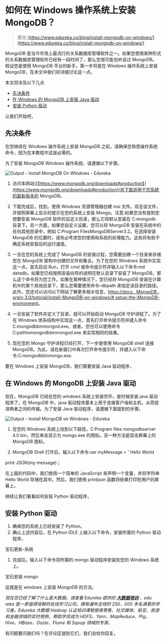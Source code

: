 # 如何在 Windows 操作系统上安装 MongoDB？

> 原文:[https://www.edureka.co/blog/install-mongodb-on-windows/](https://www.edureka.co/blog/install-mongodb-on-windows/)

MongoDB 是当今市场上最流行的关系数据库管理软件之一。如果您使用某种形式的关系数据库管理软件已经有一段时间了，那么您很可能也听说过 MongoDB。 假设您是使用 MongoDB 平台的新手，第一步将是在 Windows 操作系统上安装 MongoDB，在本文中我们将详细讨论这一点。

本文将涉及以下几点

*   [先决条件](#Pre-Requisites)
*   [在 Windows 的 MongoDB 上安装 Java 驱动](#InstallingJavaDriversonMongoDBinWindows)
*   [安装 Python 驱动](#InstallPythonDriver)

让我们开始吧，

## **先决条件**

在您继续在 Windows 操作系统上安装 MongoDB 之前，请确保您熟悉操作系统命令，因为在本教程中这是必需的。

为了安装 MongoDB Windows 操作系统，请遵循以下步骤。

![Output - Install MongoDB On WIndows - Edureka](../Images/c217376caa93d3ffce7cc6079cfe9650.png)

1.  访问本网站([【https://www.mongodb.org/downloads#production】](https://www.mongodb.org/downloads#production))并下载适用于您系统的最新版本的 MongoDB。

2.  下载完成后，找到。使用 Windows 资源管理器创建 msi 文件。双击该文件，并按照屏幕上显示的提示在您的系统上安装 Mongo。注意:如果您没有提到您想要安装 MongoDB 软件的自定义目录，那么它将默认安装在 C:mongodb 目录下。另一方面，如果您自定义设置，您可以将 MongoDB 安装在系统中的任何其他目录中，例如 C:Program FilesMongoDBServer3.2。在选择安装 MongoDB 的位置时，请务必考虑您的使用和系统的处理能力。这些将有助于确定系统安装后的运行速度。

3.  一旦在您的系统上完成了 MongoDB 的安装过程，您需要创建一个目录来存储您在 MongoDB 架构中创建的文件和集合。为了在您的 Windows 系统中实现这一点，首先启动 Run，打开 cmd 或命令提示符并输入以下命令:md datadb。如果您已经按照安装向导的说明在默认目录下安装了 MongoDB，那么这个命令将为您工作。如果在某种情况下，您已经将 MongoDB 安装在计算机中的某个其他目录下，那么您需要使用命令–dbpath 来指定该目录的路径。此外，您还可以访问以下网站了解更多相关信息，[https://docs . MongoDB . org/v 3.0/tutorial/install-MongoDB-on-windows/# setup-the-MongoDB-environment](https://docs.mongodb.org/v3.0/tutorial/install-mongodb-on-windows/#set-up-the-mongodb-environment)。

4.  一旦安装了软件并定义了目录，就可以开始启动 MongoDB 守护进程了。为了在 Windows 体系结构中实现这一点，首先打开命令提示符并键入命令 C:mongodbbinmongod.exe。或者，您也可以使用命令 C:pathtomongodbbinmongod.exe 来实现相同的结果。

5.  现在您的 Mongo 守护进程已经打开，下一步是使用 MongoDB shell 连接 MongoDB。为此，请在新窗口中再次打开命令提示符，并键入以下命令:C:mongodbbinmongo.exe.

要在 Windows 上安装 MongoDB，我们需要安装 Java 驱动程序，

## **在 Windows 的 MongoDB 上安装 Java 驱动**

现在，MongoDB 已经在您的 windows 系统上安装完毕，是时候安装 java 驱动程序了。在 MongoDB 中，java 驱动程序基本上用于连接客户端和主机，从而促进两者之间的传输。为了安装 Java 驱动程序，请遵循下面提到的步骤。

![Output - Install MongoDB on Windows - Edureka](../Images/7289610cf944e7d7616796ae7a9c6d24.png)

1.  在您的 Windows 系统上找到以下路径，C:Program files mongodbserver 4.0 bin，然后单击显示为 mongo.exe 的图标。另一种方法是双击屏幕上的 MongoDB 图标。

2.  MongoDB Shell 打开后，输入以下命令:var myMessage = ' Hello World

print JSON(my message)；

在上面的代码中，我们使用一个简单的 JavaScript 来声明一个变量，并将字符串 Hello World 存储在其中。然后，我们使用 printjson 函数将结果打印到用户的屏幕上。

继续让我们看看如何安装 Python 驱动程序，

## **安装 Python 驱动**

1.  确保您的系统上已经安装了 Python。
2.  确认上述内容后，在 Python IDLE 上输入以下命令，安装所需的 Python 驱动程序。

宝石更新-系统

1.  完成后，输入以下命令将所需的 mongo 驱动程序安装到您的 Windows 系统上。

宝石安装 mongo

这就是在 windows 上安装 MongoDB 的方法。

*现在您已经了解了什么是大数据，请查看 Edureka 提供的 [**大数据培训**](https://www.edureka.co/big-data-and-hadoop)* *，edu reka 是一家值得信赖的在线学习公司，拥有遍布全球的 250，000 多名满意的学习者。Edureka 大数据 Hadoop 认证培训课程使用零售、社交媒体、航空、旅游和金融领域的实时用例，帮助学员成为 HDFS、Yarn、MapReduce、Pig、Hive、HBase、Oozie、Flume 和 Sqoop 领域的专家。*

有问题要问我们吗？在评论区提到它们，我们会给你回复。